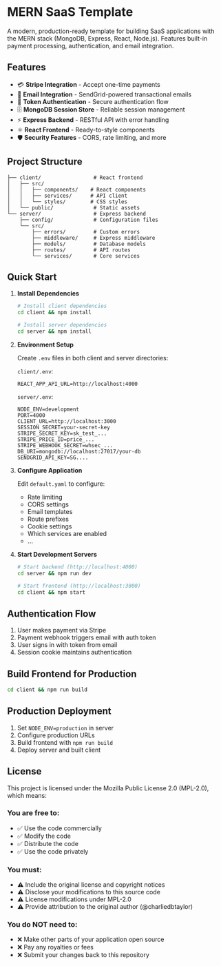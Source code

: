 # MERN SaaS Template

A modern, production-ready template for building SaaS applications with the MERN stack (MongoDB, Express, React, Node.js). Features built-in payment processing, authentication, and email integration.

## Features

- 💳 **Stripe Integration** - Accept one-time payments
- 📧 **Email Integration** - SendGrid-powered transactional emails
- 🔐 **Token Authentication** - Secure authentication flow
- 🗄️ **MongoDB Session Store** - Reliable session management
- ⚡ **Express Backend** - RESTful API with error handling
- ⚛️ **React Frontend** - Ready-to-style components
- 🛡️ **Security Features** - CORS, rate limiting, and more

## Project Structure

```
├── client/                 # React frontend
│   ├── src/
│   │   ├── components/    # React components
│   │   ├── services/      # API client
│   │   └── styles/        # CSS styles
│   └── public/             # Static assets
└── server/                 # Express backend
    ├── config/             # Configuration files
    └── src/
        ├── errors/         # Custom errors
        ├── middleware/     # Express middleware
        ├── models/         # Database models
        ├── routes/         # API routes
        └── services/       # Core services
```

## Quick Start

1. **Install Dependencies**

   ```bash
   # Install client dependencies
   cd client && npm install

   # Install server dependencies
   cd server && npm install
   ```

2. **Environment Setup**

   Create `.env` files in both client and server directories:

   `client/.env`:
   ```
   REACT_APP_API_URL=http://localhost:4000
   ```

   `server/.env`:
   ```
   NODE_ENV=development
   PORT=4000
   CLIENT_URL=http://localhost:3000
   SESSION_SECRET=your-secret-key
   STRIPE_SECRET_KEY=sk_test_...
   STRIPE_PRICE_ID=price_...
   STRIPE_WEBHOOK_SECRET=whsec_...
   DB_URI=mongodb://localhost:27017/your-db
   SENDGRID_API_KEY=SG....
   ```

3. **Configure Application**

   Edit `default.yaml` to configure:
   - Rate limiting
   - CORS settings
   - Email templates
   - Route prefixes
   - Cookie settings
   - Which services are enabled
   - ...

4. **Start Development Servers**

   ```bash
   # Start backend (http://localhost:4000)
   cd server && npm run dev

   # Start frontend (http://localhost:3000)
   cd client && npm start
   ```

## Authentication Flow

1. User makes payment via Stripe
2. Payment webhook triggers email with auth token
3. User signs in with token from email
4. Session cookie maintains authentication

## Build Frontend for Production

```bash
cd client && npm run build
```

## Production Deployment

1. Set `NODE_ENV=production` in server
2. Configure production URLs
3. Build frontend with `npm run build`
4. Deploy server and built client

## License

This project is licensed under the Mozilla Public License 2.0 (MPL-2.0), which means:

### You are free to:
- ✅ Use the code commercially
- ✅ Modify the code
- ✅ Distribute the code
- ✅ Use the code privately

### You must:
- ⚠️ Include the original license and copyright notices
- ⚠️ Disclose your modifications to this source code
- ⚠️ License modifications under MPL-2.0
- ⚠️ Provide attribution to the original author (@charliedbtaylor)

### You do NOT need to:
- ❌ Make other parts of your application open source
- ❌ Pay any royalties or fees
- ❌ Submit your changes back to this repository
